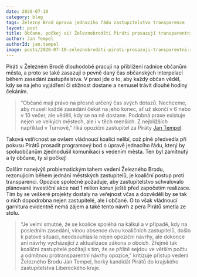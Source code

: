 ```yaml
---
date: 2020-07-10
category: blog
tags: Železný Brod úprava jednacího řádu zastupitelstvo transparence 
layout: post
title: Občane, počkej si! Železnobrodští Piráti prosazují transparentní a vstřícnou radnici navzdory vedení města 
author: Jan Tempel
authorId: jan.tempel
image: posts/2020-07-10-zeleznobrodsti-pirati-prosazuji-transparentni-radnici-navzdory-vedeni-mesta.jpg
---
```

Piráti v Železném Brodě dlouhodobě pracují na přiblížení radnice občanům města, a proto se také zasazují o pevně daný čas občanských interpelací během zasedání zastupitelstva. V praxi jde o to, aby každý občan věděl, kdy se na jeho vyjádření či stížnost dostane a nemusel trávit dlouhé hodiny čekáním.

> “Občané mají právo na přesně určený čas svých dotazů. Nechceme, aby museli každé zasedání čekat na jeho konec, ať už skončí v 6 nebo v 10 večer, ale věděli, kdy se na ně dostane. Podobná praxe existuje nejen ve velkých městech, ale i v těch menších. Z nejbližších například v Turnově,” říká opoziční zastupitel za Piráty [Jan Tempel](/lide/jan-tempel).

Taková vstřícnost se ovšem vládnoucí koalici nelíbí, což plně předvedla při pokusu Pirátů prosadit programový bod o úpravě jednacího řádu, který by spoluobčanům zjednodušil komunikaci s vedením města. Ten byl zamítnutý a ty občane, ty si počkej!

Dalším nanejvýš problematickým tahem vedení Železného Brodu, rezonujícím během jednání městských zastupitelů, je koaliční postup proti transparenci. Opozice společně požaduje, aby zastupitelstvo schvalovalo plánované investiční akce nad 1 milion korun ještě před započetím realizace. Tím by se veškeré projekty dostaly na veřejnost včas a dozvěděli by se tak o nich dopodrobna nejen zastupitelé, ale i občané. O to však vládnoucí garnitura evidentně nemá zájem a také tento návrh z pera Pirátů smetla ze stolu.

> “Je velmi smutné, že se koalice spoléhá na kalkul a v případě, kdy na posledním zasedání, vinou absence dvou koaličních zastupitelů, došlo k patové situaci, neodsouhlasila nejen opoziční návrhy, ale dokonce ani návrhy vycházející z aktualizace zákona o obcích. Zřejmě tak koaliční zastupitelé počítají s tím, že se příště sejdou ve větším počtu a odmítnou protransparentní návrhy opozice,” kritizuje přístup vedení Železného Brodu Jan Tempel, horký kandidát Pirátů do krajského zastupitelstva Libereckého kraje.